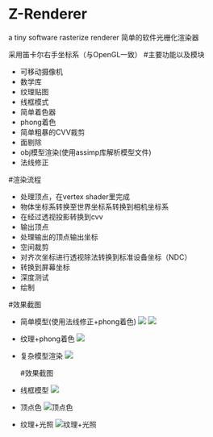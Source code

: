 # Z-Renderer
a tiny software rasterize renderer 
简单的软件光栅化渲染器

采用笛卡尔右手坐标系（与OpenGL一致）
#主要功能以及模块
* 可移动摄像机
* 数学库
* 纹理贴图
* 线框模式
* 简单着色器
* phong着色
* 简单粗暴的CVV裁剪
* 面剔除
* obj模型渲染(使用assimp库解析模型文件)
* 法线修正

#渲染流程
* 处理顶点，在vertex shader里完成
* 物体坐标系转换至世界坐标系转换到相机坐标系
* 在经过透视投影转换到cvv
* 输出顶点
* 处理输出的顶点输出坐标
* 空间裁剪
* 对齐次坐标进行透视除法转换到标准设备坐标（NDC）
* 转换到屏幕坐标
* 深度测试
* 绘制

#效果截图 
 * 简单模型(使用法线修正+phong着色)
   ![](https://github.com/FaithZL/Z-Renderer/tree/master/Z-Renderer/res/pic/cow.jpg"简单模型")
   ![](https://github.com/FaithZL/Z-Renderer/tree/master/Z-Renderer/res/pic/teapot.jpg"简单模型")
 * 纹理+phong着色
   ![](https://github.com/FaithZL/Z-Renderer/tree/master/Z-Renderer/res/pic/phong.jpg"纹理+phong着色")
 * 复杂模型渲染
   ![](https://github.com/FaithZL/Z-Renderer/tree/master/Z-Renderer/res/pic/model.jpg"复杂模型渲染")

   #效果截图 
 * 线框模型
   ![](https://github.com/FaithZL/Z-Renderer/tree/master/Z-Renderer/res/pic/cow.jpg"线框模型")
 * 顶点色
   ![](https://github.com/FaithZL/Z-Renderer/tree/master/Z-Renderer/res/pic/cow.jpg "顶点色")
 * 纹理+光照
  ![](https://github.com/FaithZL/Z-Renderer/tree/master/Z-Renderer/res/pic/cow.jpg "纹理+光照")
